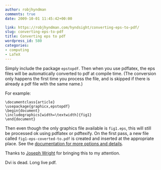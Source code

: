 ```yaml
---
author: robjhyndman
comments: true
date: 2009-10-01 11:45:42+00:00

link: https://robjhyndman.com/hyndsight/converting-eps-to-pdf/
slug: converting-eps-to-pdf
title: Converting eps to pdf
wordpress_id: 580
categories:
- computing
- LaTeX
---
```


Simply include the package `epstopdf`. Then when you use pdflatex, the eps files will be automatically converted to pdf at compile time. (The conversion only happens the first time you process the file, and is skipped if there is already a pdf file with the same name.)

For example:

    
    
    \documentclass{article}
    \usepackage{graphicx,epstopdf}
    \begin{document}
    \includegraphics[width=\textwidth]{fig1}
    \end{document}
    


Then even though the only graphics file available is `fig1.eps`, this will still be processed ok using pdflatex or pdftexify. On the first pass, a new file called `fig1-eps-coverted-to.pdf` is created and inserted at the appropriate place. See the [documentation for more options and details](http://tug.ctan.org/tex-archive/macros/latex/contrib/oberdiek/epstopdf.pdf).

Thanks to [Joseph Wright](http://www.texdev.net/2009/09/28/eps-graphics-with-pdflatex/) for bringing this to my attention.

Dvi is dead. Long live pdf.
